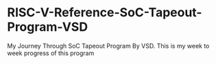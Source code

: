 # RISC-V-Reference-SoC-Tapeout-Program-VSD
My Journey Through SoC Tapeout Program By VSD. This is my week to week progress of this program
